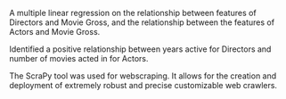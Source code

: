 A multiple linear regression on the relationship between features of Directors and Movie Gross, and the relationship between the features of Actors and Movie Gross.

Identified a positive relationship between years active for Directors and number of movies acted in for Actors.

The ScraPy tool was used for webscraping. It allows for the creation and deployment of extremely robust and precise customizable web crawlers.
